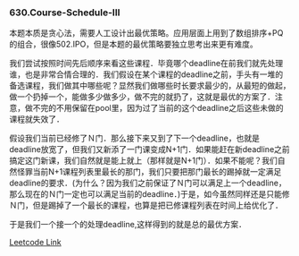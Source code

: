 ### 630.Course-Schedule-III

本题本质是贪心法，需要人工设计出最优策略。应用层面上用到了数组排序+PQ的组合，很像502.IPO，但是本题的最优策略要独立思考出来更有难度。

我们尝试按照时间先后顺序来看这些课程．毕竟哪个deadline在前我们就先处理谁，也是非常合情合理的．我们假设在某个课程的deadline之前，手头有一堆的备选课程，我们做其中哪些呢？显然我们做哪些时长要求最少的，从最短的做起，做一个扔掉一个，能做多少做多少，做不完的就扔了，这就是最优的方案了．注意，做不完的不用保留在pool里，因为过了当前的这个deadline之后这些未做的课程就失效了．

假设我们当前已经修了Ｎ门．那么接下来又到了下一个deadline，也就是deadline放宽了，但我们又新添了一门课变成N+1门．如果能赶在新deadline之前搞定这门新课，我们自然就是能上就上（那样就是N+1门）．如果不能呢？我们自然怪罪当前N+1课程列表里最长的那门，我们只要把那门最长的踢掉就一定满足deadline的要求．(为什么？因为我们之前保证了Ｎ门可以满足上一个deadline，那么现在的Ｎ门一定也可以满足当前的deadline．)于是，如今虽然同样还是只能修Ｎ门，但是踢掉了一个最长的课程，也算是把已修课程列表在时间上给优化了．

于是我们一个接一个的处理deadline,这样得到的就是总的最优方案．


[Leetcode Link](https://leetcode.com/problems/course-schedule-iii)
